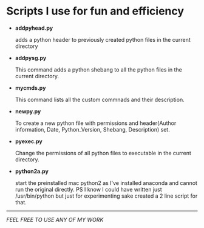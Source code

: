 Scripts I use for fun and efficiency
========================================================
+ **addpyhead.py**

    adds a python header to previously created python files in the current directory
+ **addpysg.py**

    This command adds a python shebang to all the python files in the current directory.
- **mycmds.py**

    This command lists all the custom commnads and their description.
+ **newpy.py**

    To create a new python file with permissions and header(Author information, Date, Python_Version, Shebang, Description) set.
+ **pyexec.py**

    Change the permissions of all python files to executable in the current directory.
+ **python2a.py**

    start the preinstalled mac python2 as I've installed anaconda and cannot run the original directly. PS I know I could have written just /usr/bin/python but just for experimenting sake created a 2 line script for that.
------------------------------------------------------------
*FEEL FREE TO USE ANY OF MY WORK*
